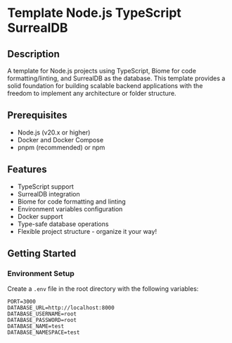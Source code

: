 # Template Node.js TypeScript SurrealDB

## Description
A template for Node.js projects using TypeScript, Biome for code formatting/linting, and SurrealDB as the database. This template provides a solid foundation for building scalable backend applications with the freedom to implement any architecture or folder structure.

## Prerequisites
- Node.js (v20.x or higher)
- Docker and Docker Compose
- pnpm (recommended) or npm

## Features
- TypeScript support
- SurrealDB integration
- Biome for code formatting and linting
- Environment variables configuration
- Docker support
- Type-safe database operations
- Flexible project structure - organize it your way!

## Getting Started

### Environment Setup
Create a `.env` file in the root directory with the following variables:
```env
PORT=3000
DATABASE_URL=http://localhost:8000
DATABASE_USERNAME=root
DATABASE_PASSWORD=root
DATABASE_NAME=test
DATABASE_NAMESPACE=test
